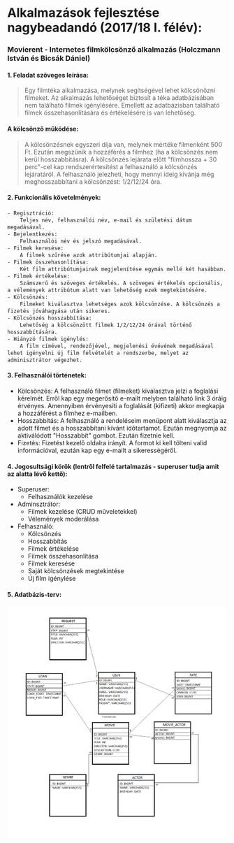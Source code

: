 
# Alkalmazások fejlesztése nagybeadandó (2017/18 I. félév):
### Movierent - Internetes filmkölcsönző alkalmazás (Holczmann István és Bicsák Dániel)

#### 1. Feladat szöveges leírása:
> Egy filmtéka alkalmazása, melynek segítségével lehet kölcsönözni filmeket. Az alkalmazás lehetőséget biztosít a téka adatbázisában nem található filmek igénylésére. Emellett az adatbázisban található filmek összehasonlítására és értékelésére is van lehetőség.

#### A kölcsönző működése:
> A kölcsönzésnek egyszeri díja van, melynek mértéke filmenként 500 Ft. Ezután megszűnik a hozzáférés a filmhez (ha a kölcsönzés nem kerül hosszabbításra).  A kölcsönzés lejárata előtt "filmhossza + 30 perc"-cel kap rendszerértesítést a felhasználó a kölcsönzés lejáratáról. A felhasználó jelezheti, hogy mennyi ideig kívánja még meghosszabbítani a kölcsönzést: 1/2/12/24 óra.

#### 2. Funkcionális követelmények:
	- Regisztráció:
        Teljes név, felhasználói név, e-mail és születési dátum megadásával.
	- Bejelentkezés:
        Felhasználói név és jelszó megadásával.
	- Filmek keresése:
        A filmek szűrése azok attribútumjai alapján.
	- Filmek összehasonlítása:
        Két film attribútumjainak megjelenítése egymás mellé két hasábban.
	- Filmek értékelése:
        Számszerű és szöveges értékelés. A szöveges értékelés opcionális, a vélemények attribútum alatt van lehetőség ezek megtekintésére.
	- Kölcsönzés:
        Filmeket kiválasztva lehetséges azok kölcsönzése. A kölcsönzés a fizetés jóváhagyása után sikeres.
	- Kölcsönzés hosszabbítása:
        Lehetőség a kölcsönzött filmek 1/2/12/24 órával történő hosszabbítására.
	- Hiányzó filmek igénylés:
        A film címével, rendezőjével, megjelenési évévének megadásával lehet igényelni új film felvételét a rendszerbe, melyet az adminisztrátor végezhet.

#### 3. Felhasználói történetek:

  - Kölcsönzés:
      A felhasználó filmet (filmeket) kiválasztva jelzi a foglalási kérelmét. Erről kap egy megerősítő e-mailt melyben található link 3 óráig érvényes. Amennyiben érvényesíti a foglalását (kifizeti) akkor megkapja a hozzáférést a filmhez e-mailben.
  - Hosszabbítás:
      A felhasználó a rendeléseim menüpont alatt kiválasztja az adott filmet és a hosszabbítani kívánt időtartamot. Ezután megnyomja az aktiválódott "Hosszabbít" gombot. Ezután fizetnie kell.
  - Fizetés:
      Fizetést kezelő oldalra irányít. A formot ki kell tölteni valid információval, ezután kap egy e-mailt a sikerességéről.
      
#### 4. Jogosultsági körök (lentről felfelé tartalmazás - superuser tudja amit az alatta lévő kettő):
  - Superuser:
      - Felhasználók kezelése
  - Adminsztrátor:
      - Filmek kezelése (CRUD műveletekkel)
      - Vélemények moderálása
  - Felhasználó:
      - Kölcsönzés
      - Hosszabbítás
      - Filmek értékelése
      - Filmek összehasonlítása
      - Filmek keresése
      - Saját kölcsönzések megtekintése
      - Új film igénylése
      
#### 5. Adatbázis-terv:

![alt text](https://github.com/Regulus93/alkfejl-movierent/blob/master/docs/database_plan.png)
